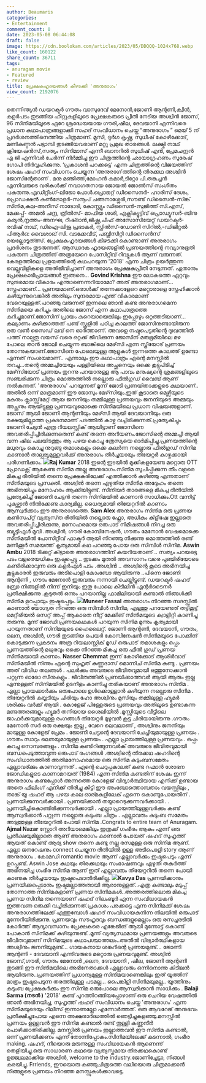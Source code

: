```yaml
---
author: Beaumaris
categories:
- Entertainment
comment_count: 0
date: 2023-05-08 06:44:08
draft: false
image: https://cdn.boolokam.com/articles/2023/05/DDQQQ-1024x768.webp
like_count: 160122
share_count: 36711
tags:
- anuragam movie
- Featured
- review
title: പ്രേക്ഷകഹൃദയങ്ങൾ കീഴടക്കി 'അനുരാഗം'
view_count: 2192076
---
```


തെന്നിന്ത്യൻ ഡയറക്ടർ ഗൗതം വാസുദേവ് മേനോൻ,ജോണി ആന്റണി,ക്വീൻ, കളർപടം തുടങ്ങിയ ഹിറ്റുകളിലൂടെ പ്രേക്ഷകരുടെ പ്രീതി നേടിയ അശ്വിൻ ജോസ്, 96 സിനിമയിലൂടെ ഏറേ ശ്രദ്ധേയയായ ഗൗരി,ഷീല, ദേവയാനി എന്നിവരെ പ്രധാന കഥാപാത്രങ്ങളാക്കി സഹദ് സംവിധാനം ചെയ്ത “അനുരാഗം ” മെയ് 5 ന് പ്രദർശനത്തിനെത്തിയ ചിത്രമാണ്. മൂസി, ദുർഗ കൃഷ്ണ, സുധീഷ് കോഴിക്കോട്, മണികണ്ഠൻ പട്ടാമ്പി തുടങ്ങിയവരാണ് മറ്റു പ്രമുഖ താരങ്ങൾ. ലക്ഷ്മി നാഥ്‌ ക്രിയേഷൻസ്,സത്യം സിനിമാസ് എന്നീ ബാനറിൽ സുധിഷ് എൻ, പ്രേമചന്ദ്രൻ എ ജി എന്നിവർ ചേർന്ന് നിർമ്മിച്ച ഈ ചിത്രത്തിന്റെ ഛായാഗ്രഹണം സുരേഷ് ഗോപി നിർവ്വഹിക്കുന്നു. ‘പ്രകാശൻ പറക്കട്ടെ’ എന്ന ചിത്രത്തിന്റെ വിജയത്തിന് ശേഷം ഷഹദ് സംവിധാനം ചെയ്യുന്ന ‘അനുരാഗ’ത്തിന്റെ തിരക്കഥ അശ്വിൻ ജോസിന്റേതാണ് . മനു മഞ്ജിത്ത്,മോഹൻ കുമാർ,ടിറ്റോ പി.തങ്കച്ചൻ എന്നിവരുടെ വരികൾക്ക് നവാഗതനായ ജോയൽ ജോൺസ് സംഗീതം പകരുന്നു.എഡിറ്റിംഗ്-ലിജോ പോൾ.പ്രൊജറ്റ് ഡിസൈനർ- ഹാരിസ് ദേശം, പ്രൊഡക്ഷൻ കൺട്രോളർ-സനൂപ് ചങ്ങനാശ്ശേരി,സൗണ്ട് ഡിസൈൻ-സിങ്ക് സിനിമ,കല-അനീസ് നാടോടി, കോസ്റ്റ്യൂം ഡിസൈൻ-സുജിത്ത് സി.എസ്, മേക്കപ്പ്- അമൽ ചന്ദ്ര, ത്രിൽസ്- മാഫിയ ശശി, എക്സിക്യൂട്ടിവ് പ്രൊഡ്യൂസർ-ബിനു കുര്യൻ,നൃത്തം-അനഘ, റീഷ്ദാൻ,ജിഷ്ണു,ചീഫ് അസോസിയേറ്റ് ഡയറക്ടർ-രവിഷ് നാഥ്, ഡിഐ-ലിജു പ്രഭാകർ, സ്റ്റിൽസ്-ഡോണി സിറിൽ,-ഡിജിറ്റൽ പിആർഒ: വൈശാഖ് സി. വടക്കേവീട്, പബ്ലിസിറ്റി ഡിസൈൻസ് യെല്ലോടൂത്ത്സ്. പ്രേക്ഷകഹൃദയങ്ങൾ കീഴടക്കി കൊണ്ടാണ് അനുരാഗം പ്രദർശനം തുടരുന്നത്. ആസ്വാദക ഹൃദയങ്ങളിൽ പ്രണയത്തിന്റെ നവ്യാനുഭൂതി പകരുന്ന ചിത്രത്തിന് അത്രയേറെ പോസിറ്റിവ് റിവ്യൂകൾ ആണ് വരുന്നത്. കേരളത്തിലെ പ്രളയത്തിന്റെ കഥപറയുന്ന '2018' എന്ന ചിത്രം ഉയർത്തുന്ന വെല്ലുവിളികളെ അതിജീവിച്ചാണ് അനുരാഗം പ്രേക്ഷകപ്രീതി നേടുന്നത്. ഏതാനും പ്രേക്ഷകാഭിപ്രായങ്ങൾ ഇങ്ങനെ... **[](https://cdn.boolokam.com/articles/2023/05/anuragam-teaser.jpg)Govind Krishna** ഈ ലോകത്തെ ഏറ്റവും സുന്ദരമായ വികാരം എന്താണെന്നറിയാമോ? അത് അനുരാഗമാണ്... സ്നേഹമാണ്... പ്രണയമാണ്.ഒരാൾക്ക് തന്നേക്കാളേറെ മറ്റൊരാളെ സ്നേഹിക്കാൻ കഴിയുന്നുവെങ്കിൽ അതിലും സുന്ദരമായ എന്ത് വികാരമാണ് വേറെയുള്ളത്.പറഞ്ഞു വരുന്നത് ഇന്നലെ ഞാൻ കണ്ട അനുരാഗമെന്ന സിനിമയെ കുറിച്ചും അതിലെ ജോസ് എന്ന കഥാപാത്രത്തെ കുറിച്ചുമാണ്.ജോസിന് പ്രായം കുറെയായെങ്കിലും ഇപ്പോഴും ഒറ്റത്തടിയാണ്... കല്യാണം കഴിക്കാത്തത് പണ്ട് സ്കൂളിൽ പഠിച്ച കാലത്ത് ജോസിനുണ്ടായിരുന്ന ഒരു വൺ സൈഡ് ലവ് നെ ഓർത്താണ്. അവളെ നഷ്ടപെട്ടതിന്റെ ദുഃഖത്തിൽ പത്ത് നാല്പതു വയസ് വരെ ഒറ്റക്ക് ജീവിക്കുന്ന ജോസിന് മരുഭൂമിയിലെ മഴ പോലെ താൻ ജോലി ചെയ്യുന്ന ബാങ്കിലെ മേഴ്‌സി എന്ന സ്ത്രീയോട് പ്രണയം തോന്നുകയാണ്.ജോസിനെ പോലെയുള്ള ആളുകൾ ഇന്നത്തെ കാലത്ത് ഉണ്ടോ എന്നത് സംശയമാണ്.. എന്നാലും ഈ കഥാപാത്രം എന്റെ മനസ്സിൽ തറച്ചു...തന്റെ അമ്മച്ചിയേയും പള്ളിയിലെ അച്ഛനെയും ഒക്കെ കൂട്ടുപിടിച്ച് മേഴ്‌സിയോട് പ്രണയം തുറന്നു പറയാനുള്ള ആ പാവം മനുഷ്യന്റെ ശ്രമങ്ങളിലൂടെ സഞ്ചരിക്കുന്ന ചിത്രം മൊത്തത്തിൽ നല്ലൊരു ഫീൽഗുഡ് വൈബ് ആണ് നൽകുന്നത്. 'അനുരാഗം' പറയുന്നത് മൂന്ന് ജോടി പ്രണയിതാക്കളുടെ കഥയാണ്.. അതിൽ ഒന്ന് മാത്രമാണ് ഈ ജോസും മേഴ്‌സിയും.ഇത് കൂടാതെ മെഴ്സിയുടെ മകനും ക്ലാസ്സ്‌മേറ്റ് ആയ ജനനിയും തമ്മിലുള്ള പ്രണയവും ജനനിയുടെ അമ്മയും അച്ഛനും ആയിട്ടുള്ള പ്രണയവുമൊക്കെ സിനിമയിലെ പ്രധാന വിഷയങ്ങളാണ്. ജോസ് ആയി ജോണി ആന്റണിയും മേഴ്‌സി ആയി ദേവയാനിയും ഒരു രക്ഷയുമില്ലാത്ത പ്രകടനമാണ് പടത്തിൽ കാഴ്ച വച്ചിരിക്കുന്നത്.പ്രത്യേകിച്ചും ജോണി ചേട്ടൻ എത്ര റിയലസ്റ്റിക് ആയിട്ടാണ് ജോസിനെ അവതരിപ്പിച്ചിരിക്കുന്നതെന്ന് കണ്ട് തന്നെ അറിയണം.ജോസിന്റെ അമ്മച്ചി ആയി വന്ന ഷീല പലയിടത്തും ആ പഴയ കൊച്ചു ത്രേസ്യയെ ഓർമിപ്പിച്ചു.പ്രണയത്തിന്റെ മധുരവും കൊച്ചു നുറുങ്ങു തമാശകളും ഒക്കെ കലർന്ന നല്ലൊരു ഫീൽഗുഡ് സിനിമ കാണാൻ താല്പര്യമുള്ളവർക്ക് അനുരാഗം തീർച്ചയായും തിയേറ്റർ കാഴ്ചക്കായി പരിഗണിക്കാം. **[![](https://cdn.boolokam.com/articles/2023/05/DDQQQ-1024x768.webp)](https://cdn.boolokam.com/articles/2023/05/DDQQQ.webp)Raj Kumar** 2018 ഇന്റെ ഇടയിൽ മുക്കികളയേണ്ട മറ്റൊരു OTT പ്രോഡക്റ്റ് ആകേണ്ട സിനിമ അല്ല അനുരാഗം.സിനിമ സൂചിപ്പിക്കുന്ന തീം വളരെ മികച്ച രീതിയിൽ തന്നെ പ്രേക്ഷകരിലേക്ക് എത്തിക്കാൻ കഴിഞ്ഞു എന്നതാണ് സിനിമയുടെ പ്രസക്തി. അശ്വിൻ തന്നെ എഴുതിയ സിനിമ അദ്ദേഹം തന്നെ അഭിനയിച്ചും മനോഹരം ആക്കിയിട്ടുണ്ട്. സീനിയർ താരങ്ങളെ മികച്ച രീതിയിൽ പ്രത്യേകിച്ച് ജോണി ചേട്ടൻ തന്നെ സിനിമയിൽ കാണാൻ സാധിക്കും.Ott വന്നിട്ട് പുകഴ്ത്താൻ നിൽക്കേണ്ട കാര്യമില്ല. ധൈര്യമായി തിയേറ്ററിൽ കാണാം ആസ്വദിക്കാം ഈ അനുരാഗത്തെ. **Sam Alex** അനുരാഗം സിനിമ ഒരു പ്രണയ കൺസപ്റ്റ് വ്യത്യസ്‌ത രീതിയിൽ നല്ലൊരു ഫ്ലോ, അധികം ക്‌ളീഷേ ഇല്ലാതെ അവതരിപ്പിച്ചിരിക്കുന്നു, മനോഹരമായ ഒരുപാട് നിമിഷങ്ങൾ നിറച്ച ഒരു ബ്യൂട്ടിഫുൾ മൂവി .അശ്വിൻ, ഗൗരി കോമ്പിനേഷൻ, ഗൗതം മേനോൻ വേഷമൊക്കെ സിനിമയിൽ പോസിറ്റീവ് ഫാക്ടർ ആയി നിറഞ്ഞു നിക്കുന്നു മൊത്തത്തിൽ രണ്ട് മണിക്കൂർ സമയത്ത് കൃത്യമായി കഥ പറഞ്ഞു പോയ ഒരു സിമ്പിൾ സിനിമ. **Aswin Ambu** 2018 ടിക്കറ്റ് കിട്ടാതെ അനുരാഗത്തിന് കയറിയതാണ് .. സത്യം പറയട്ടെ പടം വളരെയധികം ഇഷ്ടപ്പെട്ടു .. തുടക്കം മുതൽ അവസാനം വരെ പുഞ്ചിരിയോടെ കണ്ടിരിക്കാവുന്ന ഒരു കളർഫുൾ പടം .അശ്വിൻ .. അശ്വിന്റെ കൂടെ അഭിനയിച്ച കൂട്ടുകാരൻ ഇരുവരും അടിപൊളി കോംബോ ആയിരുന്നു ..പിന്നെ ജോണി ആന്റണി , ഗൗദം മേനോൻ ഇരുവരും നന്നായി ചെയ്തിട്ടുണ്ട്. ഡയറക്ടർ ഷഹദ് ബ്രോ നിങ്ങളിൽ നിന്ന് ഇനിയും ഇതു പോലെ കിടിലിൻ എന്റർടൈനർ പ്രതീക്ഷിക്കുന്നു .കൂടുതൽ ഒന്നും പറയാനില്ല ഫാമിലിയായി കണ്ടാൽ നിങ്ങൾക്കീ സിനിമ ഉറപ്പായും ഇഷ്ടപ്പെടും. **[![](https://cdn.boolokam.com/articles/2023/05/KK.jpg)](https://cdn.boolokam.com/articles/2023/05/KK.jpg)Muneer Fassal** അനുരാഗം നിറഞ്ഞ സദസ്സിൽ കാണാൻ യോഗ്യത നിറഞ്ഞ ഒരു സിമ്പിൾ സിനിമ, എടുത്തു പറയേണ്ടത് തട്ടികൂട്ട് മെറ്റീരിയൽ സെറ്റ് അപ്പ് ആകാതെ നീറ്റ് മേക്കിങ് സിനിമയുടെ ക്വാളിറ്റി കാണിച്ചു തരുന്നു. മൂന്ന് ജോഡി പ്രണയകഥകൾ പറയുന്ന സിനിമ മൂന്നും കൃത്യമായി പറയുന്നതാണ് സിനിമയുടെ ഹൈലൈറ്റ്. ജോണി ആന്റണി, ദേവയാനി, ഗൗതം, ലെന, അശ്വിൻ, ഗൗരി തുടങ്ങിയ പെയർ കോമ്പിനേഷൻ സിനിമയുടെ പോക്കിന് കൊടുക്കുന്ന പ്രകടനം അത്ര റിയലാസ്റ്റിക് മൂഡ് ഒരുപാട് തമാശകളും ഒപ്പം പ്രണയത്തിന്റെ മധുരവും ഒക്കെ നിറഞ്ഞ മികച്ച ഒരു ഫീൽ ഗുഡ് പ്രണയ സിനിമയായി കാണാം. **Nasser Chemmat** ഇന്ന് കോഴിക്കോട് ആശിർവാദ് സിനിമയിൽ നിന്നും എന്റെ സുഹൃത് കണ്ണദാസ് മൊന്നിച് സിനിമ കണ്ടു . പ്രണയം അത് വിവിധ തലങ്ങൾ . പലർക്കും അവരുടെ ജീവിതവുമായി ഒത്തുനോക്കാൻ പറ്റുന്ന ഓരോ സീനുകളും . ജീവിതത്തിൽ പ്രണയിക്കാത്തവർ ആയി ആരും ഇല്ല എന്നുള്ളത് സിനിമയിൽ ഉടനീളം കാണിച്ചു തരികയാണ് അനുരാഗം സിനിമ . എല്ലാ പ്രായക്കാർക്കും ഒരുപോലെ ഉൾക്കൊള്ളാൻ കഴിയുന്ന നല്ലൊരു സിനിമ . തീയേറ്ററിൽ കയ്യടിയും ചിരിയും ഹോ അശ്വിനും മൂസിയും തമ്മിലുള്ള ഹ്യൂമർ ശരിക്കും വർക്ക് ആയി . കോളേജ് പിള്ളേരുടെ പ്രണയവും അതിലൂടെ ഉണ്ടാകുന്ന മണ്ടത്തരങ്ങളും ഹ്യൂമർ തനിയായ ശൈലിയിൽ .മൂസ്സിയുടെ വീട്ടിലെ ജാഫർക്കയുമായുള്ള രംഗങ്ങൾ തിയേറ്റർ മുഴുവൻ കൂട്ട ചിരിയായിരുന്നു .ഗൗതം മേനോൻ സർ ഒരു രക്ഷയും ഇല്ല , വേറെ ലെവലാണ് , അശ്വിനും ജനനിയും മായുള്ള കോളേജ് പ്രേമം . ജോണി ചേട്ടന്റെ ദേവയാനി ചേച്ചിയുമായുള്ള പ്രണയം . ഗൗതം സാറും ലെനയുമായുള്ള പ്രണയം . എല്ലാ പ്രായത്തിലുള്ള പ്രണയവും . ഒപ്പം കുറച്ചു നൊമ്പരങ്ങളും . സിനിമ കണ്ടിറിങ്ങുന്നവർക് അവരുടെ ജീവിതവുമായി ബന്ധപെടുത്താവുന്ന ഒരുപാട് രംഗങ്ങൾ .അശ്വിന്റെ തിരക്കഥ ഷഹദിന്റെ സംവിധാനത്തിൽ അതിമനോഹരമായ ഒരു സിനിമ കുടുംബസമേതം എല്ലാവര്ക്കും കാണാവുന്നത് . എന്റെ ചെറുപ്പകാലത് കണ്ട റഹ്മാൻ ശോഭന ജോഡികളുടെ കാണാമറയത് (1984) എന്ന സിനിമ കണ്ടതിന് ശേഷം ഇന്ന് അനുരാഗം കണ്ടപ്പോൾ അന്നത്തെ കോളേജ് വിദ്യാർത്ഥിയായ എനിക്ക് ഉണ്ടായ അതെ ഫീലിംഗ് എനിക്ക് തിരിച്ചു കിട്ടി ഈ അംബോത്തൊമ്പതാം വയസ്സിലും , താങ്ക് യൂ ഷഹദ് ആ പഴയ കാല ഓര്മകളിലേക് എന്നെ കൊണ്ടുപോയതിന് . പ്രണയിക്കുന്നവർക്കായി . പ്രണയിക്കാൻ തയ്യാറെടുക്കുന്നവർക്കായി . . പ്രണയിച്ചികൊണ്ടിരിക്കുന്നവർക്കായി . എല്ലാ പ്രായത്തിലുള്ളവർക്കും കണ്ട് ആസ്വദിക്കാൻ പറ്റുന്ന നല്ലൊരു കുടുംബ ചിത്രം . എല്ലാവരും കുടുംബ സമേതം അടുത്തുള്ള തീയേറ്ററിൽ പോയി സിനിമ .Congrats to entire team of Anuragam. **Ajmal Nazar** സ്റ്റോറി അറിയാമെങ്കിലും ഇത്രക്ക് ഗംഭീരം ആകും എന്ന് ഒരു പ്രതീക്ഷയുമില്ലാതെ ആണ് അനുരാഗം കാണാൻ പോയത് ഷഹദ് സുഹൃത്ത് ആയത് കൊണ്ട് ആദ്യ show തന്നെ കണ്ടു നല്ല രസമുള്ള ഒരു സിനിമ ആണ്. എല്ലാ ജനറേഷനും connect ചെയ്യുന്ന രീതിയിൽ ഉള്ള അടിപൊളി story ആണ് അനുരാഗം . കോമഡി romantic movie ആണ് എല്ലാവർക്കും ഇഷ്ടപെടും എന്ന് ഉറപ്പുണ്ട്. Aswin Jose കഥയും തിരക്കഥയും സംഭാഷണവും എഴുതി തകർത്ത് അഭിനയിച്ച ഗംഭീര സിനിമ ആണ് ഇത് എല്ലാവരും തിയേറ്ററിൽ തന്നെ പോയി കാണുക തീർച്ചയായും ഇഷ്ടപെടാതിരിക്കില്ല. **[![](https://cdn.boolokam.com/articles/2023/05/DQQWW-1024x614.png)](https://cdn.boolokam.com/articles/2023/05/DQQWW.png)Kavya Das** പ്രണയിക്കാനും പ്രണയിക്കപ്പെടാനും ഇഷ്ടമല്ലാത്തതായി ആരാനുള്ളത്..എത്ര കണ്ടാലും മടുപ്പ് തോന്നാത്ത സിനിമകളാണ് പ്രണയ സിനിമകൾ..അത്തരത്തിലൊരു മികച്ച പ്രണയ സിനിമ തന്നെയാണ് ഷഹദ് നിലംബൂർ എന്ന സംവിധായകൻ ഇത്തവണ ഒരുക്കി വച്ചിരിക്കുന്നത്.പ്രകാശം പരക്കട്ടെ എന്ന സിനിമക്ക് ശേഷം അനുരാഗത്തിലേക്ക് എത്തുമ്പോൾ ഷഹദ് സംവിധായകനിന്ന നിലയിൽ ഒരുപാട് മുന്നേറിയിരിക്കുന്നു. പ്രണയവും സൗഹൃദവും ബന്ധങ്ങളുമെല്ലാം ഒരു രസച്ചരടിൽ കോർത്ത് ആദ്യാവസാനം പ്രേക്ഷകരെ എങ്കേജിങ്‌ ആയി മുന്നോട്ട് കൊണ്ട് പോകാൻ സിനിമക്ക് കഴിയുന്നുണ്ട്..മൂന്ന് വ്യത്യസ്ഥമായ പ്രണയങ്ങളും അവരുടെ ജീവിതവുമാണ് സിനിമയുടെ കഥാപശ്ചാത്തലം..അതിൽ വിദ്യാർത്ഥികളായ അശ്വിനും ജനനിയുമുണ്ട്... ഗായകനായ ശങ്കറിന്റെ പ്രണയമുണ്ട്... ജോണി ആന്റണി - ദേവയാനി എന്നിവരുടെ മറ്റൊരു പ്രണയവുമുണ്ട്. അശ്വിൻ ജോസ്,ഗൗരി, ഗൗതം മേനോൻ ,ലെന, ദേവയാനി , ഷീല, ജോണി ആന്റണി തുടങ്ങി ഈ സിനിമയിലെ അഭിനേതാക്കൾ എല്ലാവരും ഒന്നിനൊന്നു കിടിലൻ ആയിരുന്നു..പ്രണയത്തിന് പ്രധാന്യമുള്ള സിനിമയാണെങ്കിലും ഇത് യൂത്തിന് മാത്രം ഇഷ്ടപെടുന്ന തരത്തിലുള്ള പടമല്ല... പൈങ്കിളി സിനിമയുമല്ല.. യൂത്തിനും കുടുംബ പ്രേക്ഷകർക്കും ഈ സിനിമ ഒരുപോലെ ആസ്വദിക്കാൻ സാധിക്കും . **Balaji Sarma (നടൻ )** '2018' കണ്ട് പുറത്തിറങ്ങിയപ്പോഴാണ് ഒരു ചെറിയ വേഷത്തിൽ ഞാൻ അഭിനയിച്ച, സുഹൃത്ത് ഷഹദ് സംവിധാനം ചെയ്ത 'അനുരാഗം' എന്ന സിനിമയുടെയും റിലീസ് ഇന്നാണല്ലോ എന്നോർത്തത്. ഒരു ആവറേജ് അനുഭവം പ്രതീക്ഷിച്ചുപോയ എന്നെ അക്ഷരാർദ്ധത്തിൽ ഞെട്ടിച്ചുകളഞ്ഞു.മനസ്സിൽ പ്രണയം ഉള്ളവൻ ഈ സിനിമ കണ്ടാൽ രണ്ട് തുള്ളി കണ്ണുനീർ പൊഴിക്കാതിരിക്കില്ല. മനസ്സിൽ പ്രണയം ഇല്ലാത്തവൻ ഈ സിനിമ കണ്ടാൽ, ഒന്ന് പ്രണയിക്കണം എന്ന് തോന്നിപ്പോകും.സിനിമയിലേക്ക് കടന്നാൽ, ഗംഭീര making. ഷഹദ്, നീയൊരു മരുന്നുള്ള സംവിധായകൻ ആണെന്ന് തെളിയിച്ചു.ഒരു സാധാരണ കഥയെ വ്യത്യസ്തമായ തിരക്കഥകൊണ്ട് ഉജ്ജ്വലമാക്കിയ അശ്വിൻ, welcome to the industry.ജോണിച്ചേട്ടാ, നിങ്ങൾ കരയിച്ചു. Frriends, ഈയൊരു കുഞ്ഞുചിത്രത്തെ വലിയൊരു ചിത്രമാക്കാൻ നിങ്ങളുടെ പ്രണയം നിറഞ്ഞ മനസ്സുകൾക്കാവട്ടെ.